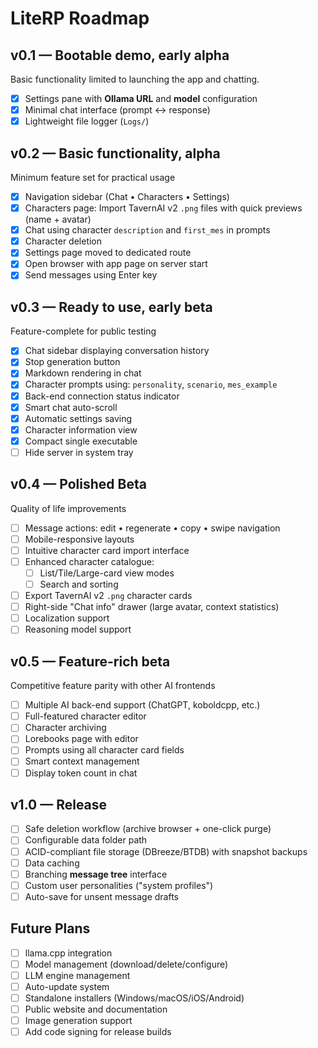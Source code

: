﻿# LiteRP Roadmap

## v0.1 — Bootable demo, early alpha
Basic functionality limited to launching the app and chatting.
- [x] Settings pane with **Ollama URL** and **model** configuration
- [x] Minimal chat interface (prompt ↔ response)
- [x] Lightweight file logger (`Logs/`)

## v0.2 — Basic functionality, alpha
Minimum feature set for practical usage
- [x] Navigation sidebar (Chat • Characters • Settings)
- [x] Characters page: Import TavernAI v2 `.png` files with quick previews (name + avatar)
- [x] Chat using character `description` and `first_mes` in prompts
- [x] Character deletion
- [x] Settings page moved to dedicated route
- [x] Open browser with app page on server start
- [x] Send messages using Enter key

## v0.3 — Ready to use, early beta
Feature-complete for public testing
- [x] Chat sidebar displaying conversation history
- [x] Stop generation button
- [x] Markdown rendering in chat
- [x] Character prompts using: `personality`, `scenario`, `mes_example`
- [x] Back-end connection status indicator
- [x] Smart chat auto-scroll
- [x] Automatic settings saving
- [x] Character information view
- [x] Compact single executable
- [ ] Hide server in system tray

## v0.4 — Polished Beta
Quality of life improvements
- [ ] Message actions: edit • regenerate • copy • swipe navigation
- [ ] Mobile-responsive layouts
- [ ] Intuitive character card import interface
- [ ] Enhanced character catalogue:
  - [ ] List/Tile/Large-card view modes
  - [ ] Search and sorting
- [ ] Export TavernAI v2 `.png` character cards
- [ ] Right-side "Chat info" drawer (large avatar, context statistics)
- [ ] Localization support
- [ ] Reasoning model support

## v0.5 — Feature-rich beta
Competitive feature parity with other AI frontends
- [ ] Multiple AI back-end support (ChatGPT, koboldcpp, etc.)
- [ ] Full-featured character editor 
- [ ] Character archiving
- [ ] Lorebooks page with editor
- [ ] Prompts using all character card fields
- [ ] Smart context management
- [ ] Display token count in chat

## v1.0 — Release
- [ ] Safe deletion workflow (archive browser + one-click purge)
- [ ] Configurable data folder path
- [ ] ACID-compliant file storage (DBreeze/BTDB) with snapshot backups
- [ ] Data caching
- [ ] Branching **message tree** interface
- [ ] Custom user personalities ("system profiles")
- [ ] Auto-save for unsent message drafts

## Future Plans
- [ ] llama.cpp integration
- [ ] Model management (download/delete/configure)
- [ ] LLM engine management
- [ ] Auto-update system
- [ ] Standalone installers (Windows/macOS/iOS/Android)
- [ ] Public website and documentation
- [ ] Image generation support
- [ ] Add code signing for release builds